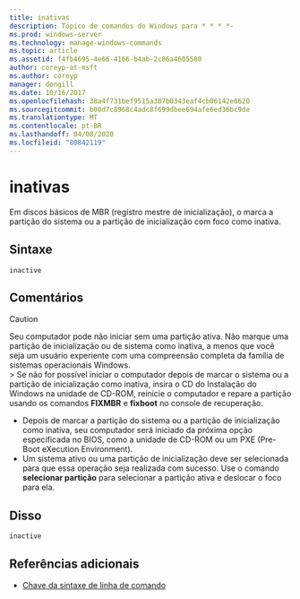 ```yaml
---
title: inativas
description: Tópico de comandos do Windows para * * * *-
ms.prod: windows-server
ms.technology: manage-windows-commands
ms.topic: article
ms.assetid: f4fb4695-4e66-4166-b4ab-2c86a4605580
author: coreyp-at-msft
ms.author: coreyp
manager: dongill
ms.date: 10/16/2017
ms.openlocfilehash: 38a4f731bef9515a387b0343eaf4cb06142e6620
ms.sourcegitcommit: b00d7c8968c4adc8f699dbee694afe6ed36bc9de
ms.translationtype: MT
ms.contentlocale: pt-BR
ms.lasthandoff: 04/08/2020
ms.locfileid: "80842119"
---
```

# <a name="inactive"></a>inativas



Em discos básicos de MBR (registro mestre de inicialização), o marca a partição do sistema ou a partição de inicialização com foco como inativa.

## <a name="syntax"></a>Sintaxe

```
inactive
```

## <a name="remarks"></a>Comentários

> [!CAUTION]
> Seu computador pode não iniciar sem uma partição ativa. Não marque uma partição de inicialização ou de sistema como inativa, a menos que você seja um usuário experiente com uma compreensão completa da família de sistemas operacionais Windows.</br>> Se não for possível iniciar o computador depois de marcar o sistema ou a partição de inicialização como inativa, insira o CD do Instalação do Windows na unidade de CD-ROM, reinicie o computador e repare a partição usando os comandos **FIXMBR** e **fixboot** no console de recuperação.
> -   Depois de marcar a partição do sistema ou a partição de inicialização como inativa, seu computador será iniciado da próxima opção especificada no BIOS, como a unidade de CD-ROM ou um PXE (Pre-Boot eXecution Environment).
> -   Um sistema ativo ou uma partição de inicialização deve ser selecionada para que essa operação seja realizada com sucesso. Use o comando **selecionar partição** para selecionar a partição ativa e deslocar o foco para ela.

## <a name="examples"></a><a name=BKMK_examples></a>Disso

```
inactive
```

## <a name="additional-references"></a>Referências adicionais

- [Chave da sintaxe de linha de comando](command-line-syntax-key.md)

